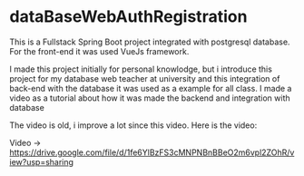 # dataBaseWebAuthRegistration

This is a Fullstack Spring Boot project integrated with postgresql database. For the front-end it was used VueJs framework.

I made this project initially for personal knowlodge, but i introduce this project for my database web teacher at university and this integration of back-end with the database it was used as a example for all class. I made a video as a tutorial about how it was made the backend and integration with database

The video is old, i improve a lot since this video. Here is the video:

Video -> https://drive.google.com/file/d/1fe6YlBzFS3cMNPNBnBBeO2m6vpl2ZOhR/view?usp=sharing
